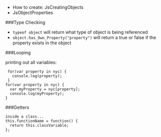 * How to create: JsCreatingObjects  
* JsObjectProperties

###Type Checking

* `typeof object` will return what type of object is being referenced
* `object.has_Own_Property("property")` will return a true or false if the property exists in the object

###Looping

printing out all variables:

     for(var property in nyc) {
       console.log(property);
     }
    for(var property in nyc) {
      var myProperty = nyc[property];
      console.log(myProperty);
    }

###Getters

~~~
inside a class...
this.functionName = function() {
  return this.classVariable;
};
~~~~